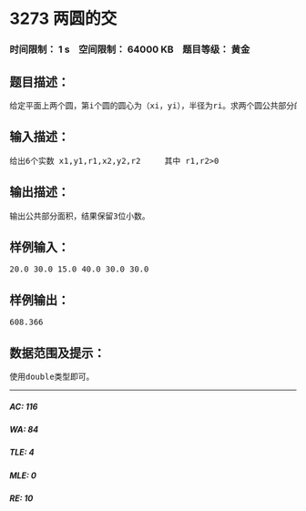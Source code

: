# 3273 两圆的交   
### 时间限制： 1 s&nbsp;&nbsp;&nbsp;&nbsp;空间限制： 64000 KB&nbsp;&nbsp;&nbsp;&nbsp;题目等级： 黄金  
## 题目描述：  

<pre>
给定平面上两个圆，第i个圆的圆心为（xi，yi），半径为ri。求两个圆公共部分的面积
</pre>
  
  
## 输入描述：  

<pre>
给出6个实数 x1,y1,r1,x2,y2,r2     其中 r1,r2>0
</pre>
  
  
## 输出描述：  

<pre>
输出公共部分面积，结果保留3位小数。
</pre>
  
  
## 样例输入：  

<pre>
20.0 30.0 15.0 40.0 30.0 30.0
</pre>
  
  
## 样例输出：  

<pre>
608.366
</pre>
  
  
## 数据范围及提示：  

<pre>
使用double类型即可。
</pre>
  
  
***  

##### AC: 116  
##### WA: 84  
##### TLE: 4  
##### MLE: 0  
##### RE: 10  
